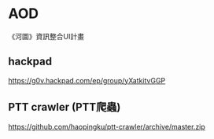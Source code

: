# AOD
《河圖》資訊整合UI計畫

## hackpad
https://g0v.hackpad.com/ep/group/yXatkitvGGP

## PTT crawler (PTT爬蟲)
https://github.com/haopingku/ptt-crawler/archive/master.zip


